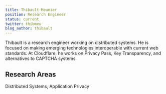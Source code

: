 ```yaml
---
title: Thibault Meunier
position: Research Engineer
status: current
twitter: thibmeu
blog_author: thibault
---
```


Thibault is a research engineer working on distributed systems. He is focused on making emerging technologies interoperable with current web standards. At Cloudflare, he works on Privacy Pass, Key Transparency, and alternatives to CAPTCHA systems.

## Research Areas

Distributed Systems, Application Privacy
